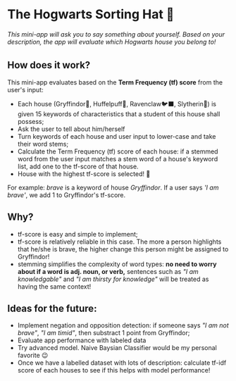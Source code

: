 # The Hogwarts Sorting Hat 🎩

###### This mini-app will ask you to say something about yourself. Based on your description, the app will evaluate which Hogwarts house you belong to!

## How does it work?
This mini-app evaluates based on the **Term Frequency (tf) score** from the user's input:

- Each house (Gryffindor🦁, Huffelpuff🦝, Ravenclaw🐦‍⬛, Slytherin🐍) is given 15 keywords of characteristics that a student of this house shall possess;
- Ask the user to tell about him/herself
- Turn keywords of each house and user input to lower-case and take their word stems;
- Calculate the Term Frequency (tf) score of each house: if a stemmed word from the user input matches a stem word of a house's keyword list, add one to the tf-score of that house.
- House with the highest tf-score is selected! 🔮

For example: _brave_ is a keyword of house _Gryffindor_. If a user says _'I am brave'_, we add 1 to Gryffindor's tf-score.


## Why?
- tf-score is easy and simple to implement;
- tf-score is relatively reliable in this case. The more a person highlights that he/she is brave, the higher change this person might be assigned to Gryffindor!
- stemming simplifies the complexity of word types: **no need to worry about if a word is adj. noun, or verb,** sentences such as _"I am knowledgable"_ and _"I am thirsty for knowledge"_ will be treated as having the same context!

## Ideas for the future:
- Implement negation and opposition detection: if someone says _"I am not brave"_, _"I am timid"_, then substract 1 point from Gryffindor;
- Evaluate app performance with labeled data
- Try advanced model. Naive Baysian Classifier would be my personal favorite 😉
- Once we have a labelled dataset with lots of description: calculate tf-idf score of each houses to see if this helps with model performance!

